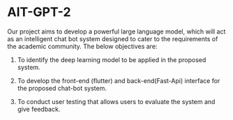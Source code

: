 # AIT-GPT-2
Our project aims to develop a powerful large language model, which will act as an intelligent chat bot system designed to cater to the requirements of the academic community. The below objectives are: 

1. To identify the deep learning model to be applied in the proposed system.

2. To develop the front-end (flutter) and back-end(Fast-Api) interface for the proposed chat-bot system.

3. To conduct user testing that allows users to evaluate the system and give feedback.
